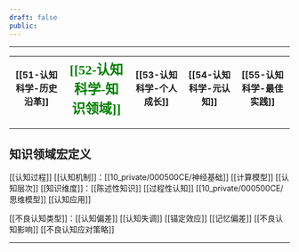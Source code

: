 ```yaml
---
draft: false
public:
---
```

---

| [[51-认知科学-历史沿革]] | <font face="黑体" color=green size=5>[[52-认知科学-知识领域]]</font> | [[53-认知科学-个人成长]] | [[54-认知科学-元认知]] | [[55-认知科学-最佳实践]] |
| ---------------- | ---------------------------------------------------------- | ---------------- | --------------- | ---------------- |

---
## 知识领域宏定义
[[认知过程]]
[[认知机制]]：[[10_private/000500CE/神经基础]]  [[计算模型]]
[[认知层次]]
[[知识维度]]：[[陈述性知识]]  [[过程性认知]]
[[10_private/000500CE/思维模型]]
[[认知应用]]

[[不良认知类型]]：[[认知偏差]] [[认知失调]] [[锚定效应]] [[记忆偏差]]
[[不良认知影响]]
[[不良认知应对策略]]



---